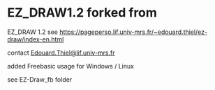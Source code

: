 # EZ_DRAW1.2 forked from 

  EZ_DRAW 1.2
  see https://pageperso.lif.univ-mrs.fr/~edouard.thiel/ez-draw/index-en.html
  
  contact Edouard.Thiel@lif.univ-mrs.fr
  
  
added Freebasic usage for Windows / Linux 

  see EZ-Draw_fb folder
